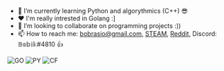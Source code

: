 
- 🔭 I’m currently learning Python and algorythmics (C++) 😎
- ❤️ I'm really intrested in Golang :]
- 👯 I’m looking to collaborate on programming projects :))
- 📫 How to reach me: bobrasio@gmail.com, [STEAM](https://steamcommunity.com/id/pibux), [Reddit](https://www.reddit.com/user/pibuxd), Discord: 𝔹𝕠𝕓𝕚𝕜#4810 👍

![GO](https://golang.org/lib/godoc/images/go-logo-blue.svg) 
![PY](https://external-content.duckduckgo.com/iu/?u=https%3A%2F%2Fwww.python.org%2Fstatic%2Fopengraph-icon-200x200.png&f=1&nofb=1)
![CF](https://external-content.duckduckgo.com/iu/?u=http%3A%2F%2Fcodeforces.com%2Fpredownloaded%2F9a%2F6e%2F9a6eb69d57ad3f1f2f39eeb386e5a568e84416e3.png&f=1&nofb=1)
